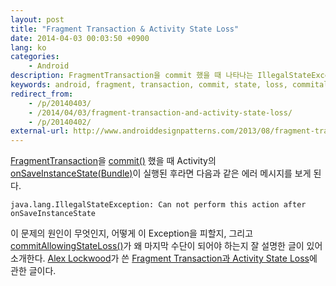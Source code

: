 ```yaml
---
layout: post
title: "Fragment Transaction & Activity State Loss"
date: 2014-04-03 00:03:50 +0900
lang: ko
categories:
    - Android
description: FragmentTransaction을 commit 했을 때 나타나는 IllegalStateException의 원인이 무엇인지, 어떻게 이를 피할지, 그리고 commitAllowingStateLoss가 왜 마지막 수단이 되어야 하는지 잘 설명한 글이 있어 소개한다.
keywords: android, fragment, transaction, commit, state, loss, commitallowingstateloss
redirect_from:
    - /p/20140403/
    - /2014/04/03/fragment-transaction-and-activity-state-loss/
    - /p/20140402/
external-url: http://www.androiddesignpatterns.com/2013/08/fragment-transaction-commit-state-loss.html
---
```


[FragmentTransaction][]을 [commit()][] 했을 때 Activity의 [onSaveInstanceState(Bundle)][]이 실행된 후라면 다음과 같은 에러 메시지를 보게 된다.

```
java.lang.IllegalStateException: Can not perform this action after onSaveInstanceState
```

[FragmentTransaction]: http://developer.android.com/reference/android/support/v4/app/FragmentTransaction.html
[commit()]: http://developer.android.com/reference/android/support/v4/app/FragmentTransaction.html#commit()
[onSaveInstanceState(Bundle)]: http://developer.android.com/reference/android/app/Activity.html#onSaveInstanceState(android.os.Bundle)

이 문제의 원인이 무엇인지, 어떻게 이 Exception을 피할지, 그리고 [commitAllowingStateLoss()][]가 왜 마지막 수단이 되어야 하는지 잘 설명한 글이 있어 소개한다. [Alex Lockwood][]가 쓴 [Fragment Transaction과 Activity State Loss][external-url]에 관한 글이다.

[commitAllowingStateLoss()]: http://developer.android.com/reference/android/support/v4/app/FragmentTransaction.html#commitAllowingStateLoss()
[Alex Lockwood]: http://www.androiddesignpatterns.com/about/
[external-url]: http://www.androiddesignpatterns.com/2013/08/fragment-transaction-commit-state-loss.html
